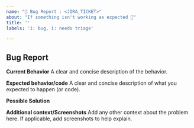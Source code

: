 ```yaml
---
name: "🐛 Bug Report : <JIRA_TICKET>"
about: "If something isn't working as expected 🤔"
title: ''
labels: 'i: bug, i: needs triage'

---
```


## Bug Report

**Current Behavior**
A clear and concise description of the behavior.

**Expected behavior/code**
A clear and concise description of what you expected to happen (or code).

**Possible Solution**
<!--- Only if you have suggestions on a fix for the bug -->

**Additional context/Screenshots**
Add any other context about the problem here. If applicable, add screenshots to help explain.
